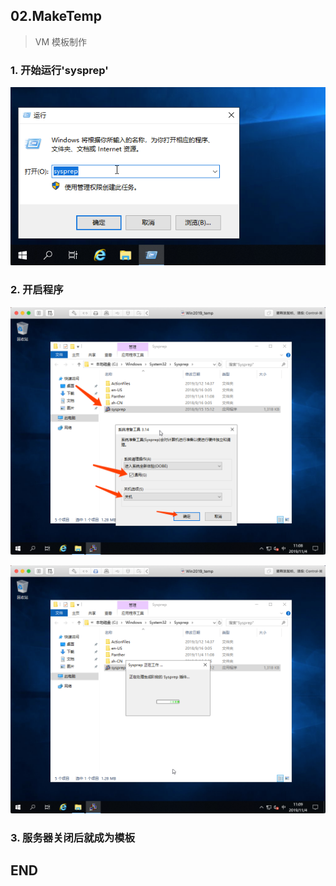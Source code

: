 ## 02.MakeTemp

> VM 模板制作

### 1. 开始运行'sysprep'
![](.02.MakeTemp_images/4041e17e.png)

### 2. 开启程序
![](.02.MakeTemp_images/9c2f3206.png)

![](.02.MakeTemp_images/ff18a241.png)

### 3. 服务器关闭后就成为模板

## END
